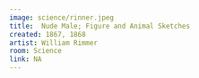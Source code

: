 ```yaml
---
image: science/rinner.jpeg
title:  Nude Male; Figure and Animal Sketches
created: 1867, 1868
artist: William Rimmer
room: Science
link: NA
---
```


